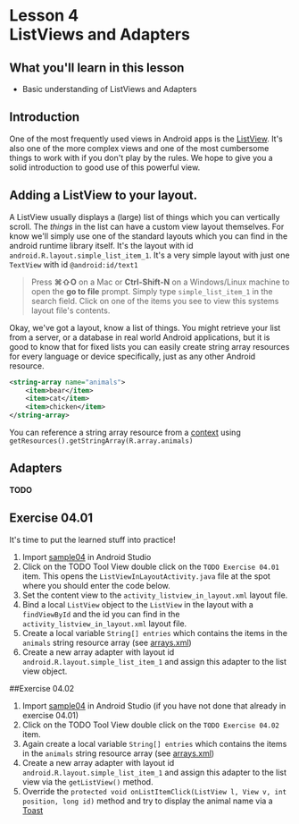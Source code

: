 # Lesson 4<br/>ListViews and Adapters

## What you'll learn in this lesson
* Basic understanding of ListViews and Adapters

## Introduction
One of the most frequently used views in Android apps is the [ListView](http://developer.android.com/guide/topics/ui/layout/listview.html). It's also one of the more complex views and one of the most cumbersome things to work with if you don't play by the rules. We hope to give you a solid introduction to good use of this powerful view.

## Adding a ListView to your layout.
A ListView usually displays a (large) list of things which you can vertically scroll. The _things_ in the list can have a custom view layout themselves. For know we'll simply use one of the standard layouts which you can find in the android runtime library itself. It's the layout with id `android.R.layout.simple_list_item_1`. It's a very simple layout with just one `TextView` with id `@android:id/text1`

> Press **&#8984;&#8679;O** on a Mac or **Ctrl-Shift-N** on a Windows/Linux machine to open the **go to file** prompt. Simply type `simple_list_item_1` in the search field. Click on one of the items you see to view this systems layout file's contents.

Okay, we've got a layout, know a list of things. You might retrieve your list from a server, or a database in real world Android applications, but it is good to know that for fixed lists you can easily create string array resources for every language or device specifically, just as any other Android resource.

```xml
<string-array name="animals">
    <item>bear</item>
    <item>cat</item>
    <item>chicken</item>
</string-array>
```

You can reference a string array resource from a [context](../cheatsheet.md#context) using `getResources().getStringArray(R.array.animals)`

## Adapters
**TODO**

## Exercise 04.01
It's time to put the learned stuff into practice!

1. Import [sample04](sample04) in Android Studio 
1. Click on the TODO Tool View double click on the `TODO Exercise 04.01` item. This opens the `ListViewInLayoutActivity.java` file at the spot where you should enter the code below.
1. Set the content view to the `activity_listview_in_layout.xml` layout file.
1. Bind a local `ListView` object to the `ListView` in the layout with a `findViewById` and the id you can find in the `activity_listview_in_layout.xml` layout file.
1. Create a local variable `String[] entries` which contains the items in the `animals` string resource array (see [arrays.xml](sample04/listviews/src/main/res/values/arrays.xml))
1. Create a new array adapter with layout id `android.R.layout.simple_list_item_1` and assign this adapter to the list view object.

##Exercise 04.02
1. Import [sample04](sample04) in Android Studio (if you have not done that already in exercise 04.01)
1. Click on the TODO Tool View double click on the `TODO Exercise 04.02` item.
1. Again create a local variable `String[] entries` which contains the items in the `animals` string resource array (see [arrays.xml](sample04/listviews/src/main/res/values/arrays.xml))
1. Create a new array adapter with layout id `android.R.layout.simple_list_item_1` and assign this adapter to the list view via the `getListView()` method.
1. Override the `protected void onListItemClick(ListView l, View v, int position, long id)` method and try to display the animal name via a [Toast](../cheatsheet.md#toast)